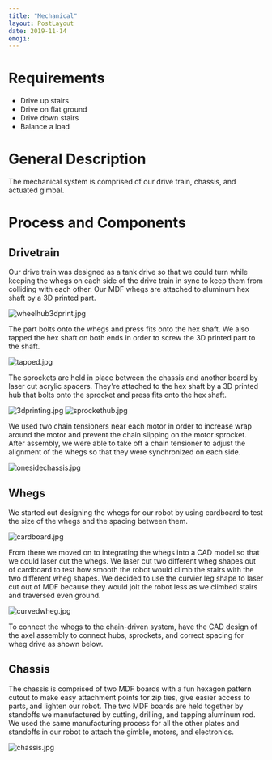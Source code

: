 ```yaml
---
title: "Mechanical"
layout: PostLayout
date: 2019-11-14
emoji:
---
```

# Requirements
* Drive up stairs
* Drive on flat ground
* Drive down stairs
* Balance a load

# General Description
The mechanical system is comprised of our drive train, chassis, and actuated gimbal.

# Process and Components
## Drivetrain
Our drive train was designed as a tank drive so that we could turn while keeping the whegs on each side of the drive train in sync to keep them from colliding with each other. Our MDF whegs are attached to aluminum hex shaft by a 3D printed part.

![wheelhub3dprint.jpg](./wheelhub3dprint.jpg)

The part bolts onto the whegs and press fits onto the hex shaft. We also tapped the hex shaft on both ends in order to screw the 3D printed part to the shaft.

![tapped.jpg](./tapped.jpg)

The sprockets are held in place between the chassis and another board by laser cut acrylic spacers. They're attached to the hex shaft by a 3D printed hub that bolts onto the sprocket and press fits onto the hex shaft.

![3dprinting.jpg](./3dprinting.jpg)
![sprockethub.jpg](./sprockethub.jpg)

We used two chain tensioners near each motor in order to increase wrap around the motor and prevent the chain slipping on the motor sprocket. After assembly, we were able to take off a chain tensioner to adjust the alignment of the whegs so that they were synchronized on each side.

![onesidechassis.jpg](./onesidechassis.jpg)

## Whegs
We started out designing the whegs for our robot by using cardboard to test the size of the whegs and the spacing between them.

![cardboard.jpg](./cardboard.jpg)

From there we moved on to integrating the whegs into a CAD model so that we could laser cut the whegs. We laser cut two different wheg shapes out of cardboard to test how smooth the robot would climb the stairs with the two different wheg shapes. We decided to use the curvier leg shape to laser cut out of MDF because they would jolt the robot less as we climbed stairs and traversed even ground.

![curvedwheg.jpg](./curvedwheg.jpg)

To connect the whegs to the chain-driven system, have the CAD design of the axel assembly to connect hubs, sprockets, and correct spacing for wheg drive as shown below.

## Chassis
The chassis is comprised of two MDF boards with a fun hexagon pattern cutout to make easy attachment points for zip ties, give easier access to parts, and lighten our robot. The two MDF boards are held together by standoffs we manufactured by cutting, drilling, and tapping aluminum rod. We used the same manufacturing process for all the other plates and standoffs in our robot to attach the gimble, motors, and electronics.

![chassis.jpg](./chassis.jpg)